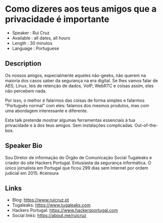 Como dizeres aos teus amigos que a privacidade é importante
========================

* Speaker   : Rui Cruz
* Available : all dates, all hours
* Length    : 30 minutos
* Language  : Portuguese

Description
-----------

Os nossos amigos, especialmente aqueles não-geeks, não querem na maioria dos casos saber da segurança na era digital. 
Se lhes vamos falar de AES, Linux, leis de retenção de dados, VoIP, WebRTC e coisas assim, eles não percebem nada. 

Por isso, o melhor é falarmos das coisas de forma simples e falarmos "Português normal" com eles: falamos dos mesmos produtos, mas com uma abordagem interessante e diferente. 

Esta talk pretende mostrar algumas ferramentas essenciais à tua privacidade e à dos teus amigos. Sem instalações complicadas. Out-of-the-box. 

Speaker Bio
-----------

Sou Diretor de informação do Órgão de Comunicação Social Tugaleaks e criador do site Hackers Portugal.
Entusiasta da segurança informática. 
O único jornalista em Portugal que ficou 299 dias sem Internet por ordem judicial em 2015. #censura



Links
-----

* Blog: https://www.ruicruz.pt
* Tugaleaks: https://www.tugaleaks.com
* Hackers Portugal: https://www.hackersportugal.com
* Social links: https://about.me/ruicruz
